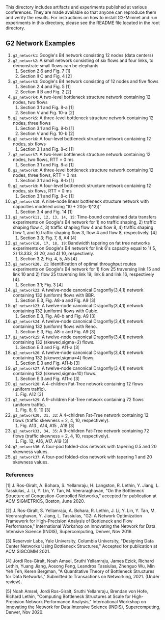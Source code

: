 This directory includes artifacts and experiments published at various conferences. They are made available so that anyone can reproduce them and verify the results. For instructions on how to install G2-Mininet and run experiments in this directory, please see the README file located in the root directory.

## G2 Network Examples
1. `g2_network1`: Google's B4 network consisting 12 nodes (data centers)
2. `g2_network2`: A small network consisting of six flows and four links, to demonstrate small flows can be elephants
   1. Section 2.6 and Fig. 7 [1]
   2. Section II C and Fig. 4 [2]
3. `g2_network3`: Google's B4 network consisting of 12 nodes and five flows
   1. Section 2.4 and Fig. 5 [1]
   2. Section II B and Fig. 2 [2]
4. `g2_network4`: A two-level bottleneck structure network containing 12 nodes, two flows
   1. Section 3.1 and Fig. 8-a [1]
   2. Section V and Fig. 10-a [2]
5. `g2_network5`: A three-level bottleneck structure network containing 12 nodes, three flows
   1. Section 3.1 and Fig. 8-b [1]
   2. Section V and Fig. 10-b [2]
6. `g2_network6`: A four-level bottleneck structure network containing 12 nodes, six flows
   1. Section 3.1 and Fig. 8-c [1]
7. `g2_network7`: A two-level bottleneck structure network containing 12 nodes, two flows, RTT = 0 ms
   1. Section 3.1 and Fig. 8-a [1]
8. `g2_network8`: A three-level bottleneck structure network containing 12 nodes, three flows, RTT = 0 ms
   1. Section 3.1 and Fig. 8-b [1]
9. `g2_network9`: A four-level bottleneck structure network containing 12 nodes, six flows, RTT = 0 ms
   1. Section 3.1 and Fig. 8-c [1]
10. `g2_network10`: A nine-node linear bottleneck structure network with capacities modeled using '10 + 20(n-1)^2))'
    1. Section 3.4 and Fig. 14 [1]
11. `g2_network11, 12, 13, 14, 15`: Time-bound constrained data transfers experiments on Google's B4 network for 1) no traffic shaping, 2) traffic shaping flow 4, 3) traffic shaping flow 4 and flow 8, 4) traffic shaping flow 1, and 5) traffic shaping flow 3, flow 4 and flow 8, respectively. [4]
    1. Section 3.3; Fig. 7, 8, A4 [4]
12. `g2_network16, 17, 18, 19`: Bandwidth tapering on fat tree networks experiments on Google's B4 network for link 6's capacity equal to 1) 5, 2) 13.333, 3) 20, and 4) 10, respectively.
    1. Section 3.2; Fig. 4, 5, A5 [4]
13. `g2_network20, 21`: Identification of optimal throughput routes experiments on Google's B4 network for 1) flow 25 traversing link 15 and link 10 and 2) flow 25 traversing link 19, link 8 and link 16, respectively [4].
    1. Section 3.1; Fig. 3 [4]
14. `g2_network22`: A twelve-node canonical Dragonfly(3,4,1) network containing 132 (uniform) flows with BBR.
    1. Section E.3, Fig. A8-a and Fig. A9 [3]
15. `g2_network23`: A twelve-node canonical Dragonfly(3,4,1) network containing 132 (uniform) flows with Cubic.
    1. Section E.3, Fig. A8-b and Fig. A9 [3] 
16. `g2_network24`: A twelve-node canonical Dragonfly(3,4,1) network containing 132 (uniform) flows with Reno.
    1. Section E.3, Fig. A8-c and Fig. A9 [3]
17. `g2_network25`: A twelve-node canonical Dragonfly(3,4,1) network containing 132 (skewed,sigma=2) flows.
    1. Section E.3 and Fig. A11-a [3]
18. `g2_network26`: A twelve-node canonical Dragonfly(3,4,1) network containing 132 (skewed,sigma=4) flows.
    1. Section E.3 and Fig. A11-b [3]
19. `g2_network27`: A twelve-node canonical Dragonfly(3,4,1) network containing 132 (skewed,sigma=10) flows.
    1. Section E.3 and Fig. A11-c [3]
20. `g2_network28`: A 4-children Fat-Tree network containing 12 flows (uniform traffic).
    1. Fig. A12 [3]
21. `g2_network29`: A 9-children Fat-Tree network containing 72 flows (uniform traffic).
    1. Fig. 8, 9, 10 [3]
22. `g2_network30, 31, 32`: A 4-children Fat-Tree network containing 12 flows (traffic skewness = 2, 4, 10, respectively).
    1. Fig. A13 , A14, A15 , A18 [3]
23. `g2_network33, 34, 35`: A 9-children Fat-Tree network containing 72 flows (traffic skewness = 2, 4, 10, respectively).
    1. Fig. 12, A16, A17. A19 [3]
24. `g2_network36`: A four-pod folded-clos network with tapering 0.5 and 20 skewness values.
25. `g2_network37`: A four-pod folded-clos network with tapering 1 and 20 skewness values.

### References
[1] J. Ros-Giralt, A. Bohara, S. Yellamraju, H. Langston, R. Lethin, Y. Jiang, L. Tassiulas, J. Li, Y. Lin, Y. Tan, M. Veeraraghavan, "On the Bottleneck Structure of Congestion-Controlled Networks," accepted for publication at ACM SIGMETRICS, Boston, June 2020.

[2] J. Ros-Giralt, S. Yellamraju, A. Bohara, R. Lethin, J. Li, Y. Lin, Y. Tan, M. Veeraraghavan, Y. Jiang, L. Tassiulas, "G2: A Network Optimization Framework for High-Precision Analysis of Bottleneck and Flow Performance," International Workshop on Innovating the Network for Data Intensive Science (INDIS), Supercomputing, Denver, Nov 2019.

[3] Reservoir Labs, Yale University, Columbia University, "Designing Data Center Networks Using Bottleneck Structures," Accepted for publication at ACM SIGCOMM 2021.

[4] Jordi Ros-Giralt, Noah Amsel, Sruthi Yellamraju, James Ezick, Richard Lethin, Yuang Jiang, Aosong Feng, Leandros Tassiulas,  Zhenguo Wu, Min Yeh Teh, Keren Bergman, "A Quantitative Theory of Bottleneck Structures for Data Networks," Submitted to Transactions on Networking, 2021. (Under review).

[5] Noah Amsel, Jordi Ros-Giralt, Sruthi Yellamraju, Brendan von Hofe, Richard Lethin,  "Computing Bottleneck Structures at Scale for High-Precision Network Performance Analysis," International Workshop on Innovating the Network for Data Intensive Science (INDIS), Supercomputing, Denver, Nov 2020.
